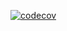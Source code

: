 [![codecov](https://codecov.io/gh/Genatula/java-kotlin-homework/branch/2k-171/graph/badge.svg?token=DS8R39TXKO)](https://codecov.io/gh/Genatula/Java-Kotlin-Homework)
